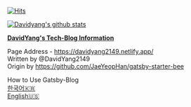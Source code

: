 [![Hits](https://hits.seeyoufarm.com/api/count/incr/badge.svg?url=https%3A%2F%2Fgithub.com%2FDavidYang2149&count_bg=%2379C83D&title_bg=%23555555&title=hits&edge_flat=false)](https://hits.seeyoufarm.com)

[![Davidyang's github stats](https://github-readme-stats.vercel.app/api?username=davidyang2149)](https://github.com/DavidYang2149/github-readme-stats)

**[DavidYang's Tech-Blog Information](https://davidyang2149.netlify.app)**

Page Address - https://davidyang2149.netlify.app/  
Written by @DavidYang2149  
Origin by https://github.com/JaeYeopHan/gatsby-starter-bee

How to Use Gatsby-Blog  
[한국어🇰🇷](./README.ko.md)  
[English🇺🇸](./README.en.md)
